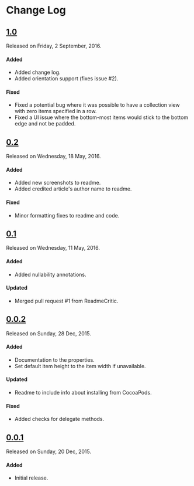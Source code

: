 # Change Log

## [1.0](https://github.com/sudeepjaiswal/ASJCollectionViewFillLayout/releases/tag/1.0)
Released on Friday, 2 September, 2016.

#### Added
* Added change log.
* Added orientation support (fixes issue #2).

#### Fixed
* Fixed a potential bug where it was possible to have a collection view with zero items specified in a row.
* Fixed a UI issue where the bottom-most items would stick to the bottom edge and not be padded.

## [0.2](https://github.com/sudeepjaiswal/ASJCollectionViewFillLayout/releases/tag/0.2)
Released on Wednesday, 18 May, 2016.

#### Added
* Added new screenshots to readme.
* Added credited article's author name to readme.

#### Fixed
* Minor formatting fixes to readme and code.

## [0.1](https://github.com/sudeepjaiswal/ASJCollectionViewFillLayout/releases/tag/0.1)
Released on Wednesday, 11 May, 2016.

#### Added
* Added nullability annotations.

#### Updated
* Merged pull request #1 from ReadmeCritic.

## [0.0.2](https://github.com/sudeepjaiswal/ASJCollectionViewFillLayout/releases/tag/0.0.2)
Released on Sunday, 28 Dec, 2015.

#### Added
* Documentation to the properties.
* Set default item height to the item width if unavailable.

#### Updated
* Readme to include info about installing from CocoaPods.

#### Fixed
* Added checks for delegate methods.

## [0.0.1](https://github.com/sudeepjaiswal/ASJCollectionViewFillLayout/releases/tag/0.0.1)
Released on Sunday, 20 Dec, 2015.

#### Added
* Initial release.
